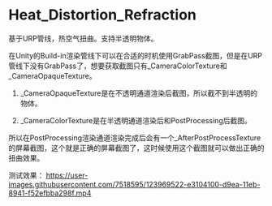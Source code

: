 # Heat_Distortion_Refraction
基于URP管线，热空气扭曲。支持半透明物体。


在Unity的Build-in渲染管线下可以在合适的时机使用GrabPass截图，但是在URP管线下没有GrabPass了，想要获取截图只有_CameraColorTexture和_CameraOpaqueTexture。

1. _CameraOpaqueTexture是在不透明通道渲染后截图，所以截不到半透明的物体。

2. _CameraColorTexture是在半透明通道渲染后和PostProcessing后截图。

所以在PostProcessing渲染通道渲染完成后会有一个_AfterPostProcessTexture的屏幕截图，这个就是正确的屏幕截图了，这时候使用这个截图就可以做出正确的扭曲效果。

测试效果：
https://user-images.githubusercontent.com/7518595/123969522-e3104100-d9ea-11eb-8941-f52efbba298f.mp4

